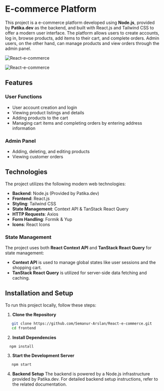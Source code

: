 # E-commerce Platform

This project is a e-commerce platform developed using **Node.js**, provided by **Patika.dev** as the backend, and built with React.js and Tailwind CSS to offer a modern user interface. The platform allows users to create accounts, log in, browse products, add items to their cart, and complete orders. Admin users, on the other hand, can manage products and view orders through the admin panel.

![React-e-commerce](web.gif)

![React-e-commerce](mobil.gif)

## Features

### User Functions
- User account creation and login
- Viewing product listings and details
- Adding products to the cart
- Managing cart items and completing orders by entering address information

### Admin Panel
- Adding, deleting, and editing products
- Viewing customer orders

## Technologies

The project utilizes the following modern web technologies:

- **Backend**: Node.js (Provided by Patika.dev)
- **Frontend**: React.js
- **Styling**: Tailwind CSS
- **State Management**: Context API & TanStack React Query
- **HTTP Requests**: Axios
- **Form Handling**: Formik & Yup
- **Icons**: React Icons


### State Management
The project uses both **React Context API** and **TanStack React Query** for state management:
- **Context API** is used to manage global states like user sessions and the shopping cart.
- **TanStack React Query** is utilized for server-side data fetching and caching.

## Installation and Setup

To run this project locally, follow these steps:

1. **Clone the Repository**
 ```bash
    git clone https://github.com/Semanur-Arslan/React-e-commerce.git
    cd frontend
 ```
2. **Install Dependencies**
  ```bash
    npm install
  ```

3. **Start the Development Server**
 ```bash
    npm start
 ```
4. **Backend Setup**
   The backend is powered by a Node.js infrastructure provided by Patika.dev. For detailed backend setup instructions, refer to the related documentation.




